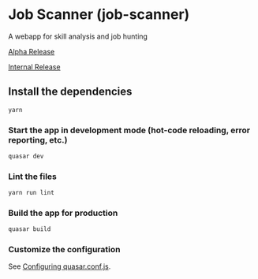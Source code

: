 # Job Scanner (job-scanner)

A webapp for skill analysis and job hunting

[Alpha Release](https://jobscanner-site.s3.us-east-2.amazonaws.com/index.html)

[Internal Release](https://jobscanner-site-internal.s3.us-east-2.amazonaws.com/index.html)

## Install the dependencies
```bash
yarn
```

### Start the app in development mode (hot-code reloading, error reporting, etc.)
```bash
quasar dev
```

### Lint the files
```bash
yarn run lint
```

### Build the app for production
```bash
quasar build
```

### Customize the configuration
See [Configuring quasar.conf.js](https://quasar.dev/quasar-cli/quasar-conf-js).
